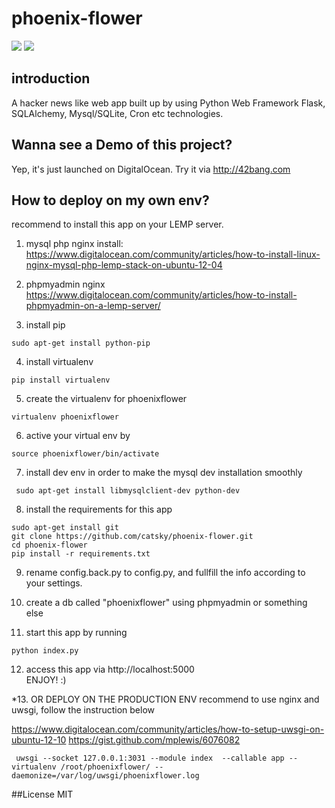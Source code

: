 phoenix-flower
==============
![](https://github.com/github/training-kit/blob/master/images/professortocat.png)
![](https://github.com/catsky/phoenix-flower/blob/master/42bang.png)

## introduction
A hacker news like web app built up by using Python Web Framework Flask, SQLAlchemy, Mysql/SQLite, Cron etc technologies.

## Wanna see a Demo of this project?
Yep, it's just launched on DigitalOcean. Try it via http://42bang.com

## How to deploy on my own env?
recommend to install this app on your LEMP server.

1. mysql php nginx install:
https://www.digitalocean.com/community/articles/how-to-install-linux-nginx-mysql-php-lemp-stack-on-ubuntu-12-04

2. phpmyadmin nginx
https://www.digitalocean.com/community/articles/how-to-install-phpmyadmin-on-a-lemp-server/

3. install pip
 ```
 sudo apt-get install python-pip
 ```

4. install virtualenv
 ```
 pip install virtualenv
 ```

5. create the virtualenv for phoenixflower
 ```
 virtualenv phoenixflower
 ```

6. active your virtual env by
 ```
 source phoenixflower/bin/activate
 ```

7. install dev env in order to make the mysql dev installation smoothly
 ```
  sudo apt-get install libmysqlclient-dev python-dev
 ```

8. install the requirements for this app
 ```
 sudo apt-get install git
 git clone https://github.com/catsky/phoenix-flower.git
 cd phoenix-flower
 pip install -r requirements.txt
 ```

9. rename config.back.py  to config.py, and fullfill the info according to your settings.

10. create a db called "phoenixflower" using phpmyadmin or something else

11. start this app by running
 ```
 python index.py
 ```

12. access this app via 
 http://localhost:5000  
 ENJOY! :)

*13. OR DEPLOY ON THE PRODUCTION ENV
recommend to use nginx and uwsgi, follow the instruction below

https://www.digitalocean.com/community/articles/how-to-setup-uwsgi-on-ubuntu-12-10
https://gist.github.com/mplewis/6076082
```
 uwsgi --socket 127.0.0.1:3031 --module index  --callable app --virtualenv /root/phoenixflower/ --daemonize=/var/log/uwsgi/phoenixflower.log
```

##License
MIT
